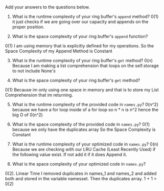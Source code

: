 Add your answers to the questions below.

1. What is the runtime complexity of your ring buffer's `append` method?
   0(1) it just checks if we are going over our capacity and appends on the proper position.

2. What is the space complexity of your ring buffer's `append` function?

0(1) I am using memory that is explicitly defined for my operations. So the Space Complexity of my Append Method is Constant

3. What is the runtime complexity of your ring buffer's `get` method?
   0(n) Because I am making a list comprehension that loops on the self.storage to not include None's

4. What is the space complexity of your ring buffer's `get` method?

0(1) Because im only using one space in memory and that is to store my List Comprehension that im returning.

5. What is the runtime complexity of the provided code in `names.py`?
   0(n^2) because we have a for loop inside of a for loop so n \* n is n^2 hence the big O of 0(n^2)

6. What is the space complexity of the provided code in `names.py`?
   0(1) because we only have the duplicates array
   So the Space Complexity is Constant

7. What is the runtime complexity of your optimized code in `names.py`?
   0(n) Because we are checking with our LRU Cache (Least Recently Used) if the following value exist. If not add it if it does Append it.

8. What is the space complexity of your optimized code in `names.py`?

0(2). Linear Time I removed duplicates in names_1 and names_2 and added both and stored in the variable namesset. Then the duplicates array.
1 + 1 = 0(2)
